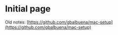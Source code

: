 # Initial page

Old notes: [https://github.com/gbalbuena/mac-setup](https://github.com/gbalbuena/mac-setup)


